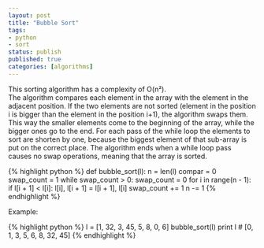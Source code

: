 ```yaml
---
layout: post
title: "Bubble Sort"
tags:
- python
- sort
status: publish
published: true
categories: [algorithms]
---
```

This sorting algorithm has a complexity of O(n²).  
The algorithm compares each element in the array with the element in the adjacent position.
If the two elements are not sorted (element in the position i is bigger than the element in the position i+1), the algorithm swaps them.
This way the smaller elements come to the beginning of the array, while the bigger ones go to the end.
For each pass of the while loop the elements to sort are shorten by one, because the biggest element of that sub-array is put on the correct place.
The algorithm ends when a while loop pass causes no swap operations, meaning that the array is sorted.

{% highlight python %}
def bubble_sort(l):
    n = len(l)
    compar = 0
    swap_count = 1
    while swap_count > 0:
        swap_count = 0
        for i in range(n - 1):
            if l[i + 1] < l[i]:
                l[i], l[i + 1] = l[i + 1], l[i]
                swap_count += 1
        n -= 1
{% endhighlight %}

Example:

{% highlight python %}
l = [1, 32, 3, 45, 5, 8, 0, 6]
bubble_sort(l)
print l  # [0, 1, 3, 5, 6, 8, 32, 45]
{% endhighlight %}
